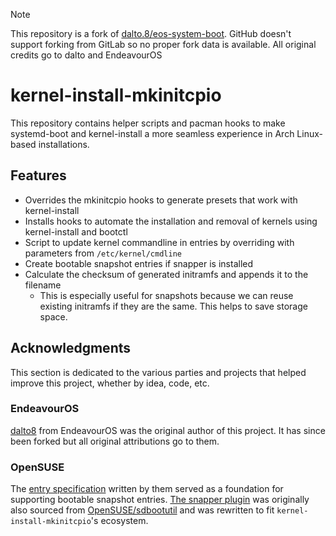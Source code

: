 > [!NOTE]
> This repository is a fork of
> [dalto.8/eos-system-boot](https://gitlab.com/dalto.8/eos-systemd-boot). GitHub
> doesn't support forking from GitLab so no proper fork data is available. All
> original credits go to dalto and EndeavourOS

# kernel-install-mkinitcpio

This repository contains helper scripts and pacman hooks to make systemd-boot
and kernel-install a more seamless experience in Arch Linux-based installations.

## Features
* Overrides the mkinitcpio hooks to generate presets that work with kernel-install
* Installs hooks to automate the installation and removal of kernels using kernel-install and bootctl
* Script to update kernel commandline in entries by overriding with parameters
  from `/etc/kernel/cmdline`
* Create bootable snapshot entries if snapper is installed
* Calculate the checksum of generated initramfs and appends it to the filename
    * This is especially useful for snapshots because we can reuse existing
      initramfs if they are the same. This helps to save storage space.

## Acknowledgments

This section is dedicated to the various parties and projects that helped
improve this project, whether by idea, code, etc.

### EndeavourOS

[dalto8](https://github.com/dalto8) from EndeavourOS was the original author of
this project. It has since been forked but all original attributions go to them.

### OpenSUSE

The [entry
specification](https://github.com/openSUSE/sdbootutil/blob/main/ARCHITECTURE.md)
written by them served as a foundation for supporting bootable snapshot entries.
[The snapper plugin](./usr/lib/snapper/plugins/10-kim.snapper) was originally
also sourced from
[OpenSUSE/sdbootutil](https://github.com/openSUSE/sdbootutil/blob/main/10-sdbootutil.snapper)
and was rewritten to fit `kernel-install-mkinitcpio`'s ecosystem.

